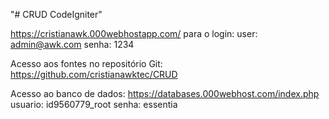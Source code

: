 "# CRUD CodeIgniter" 

https://cristianawk.000webhostapp.com/ 
para o login:
user: admin@awk.com
senha: 1234

 Acesso aos fontes no repositório Git:
https://github.com/cristianawktec/CRUD 

Acesso ao banco de dados:
https://databases.000webhost.com/index.php
usuario: id9560779_root
senha: essentia
